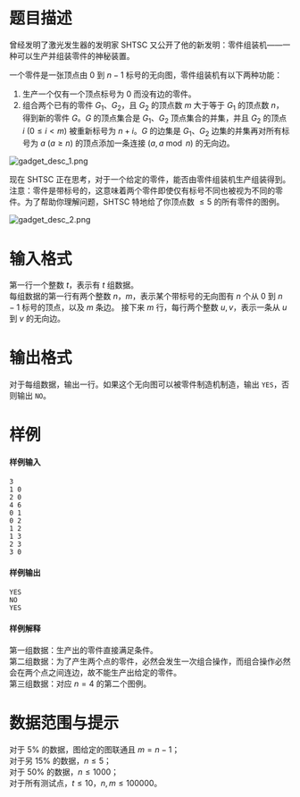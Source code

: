 
# 题目描述

曾经发明了激光发生器的发明家 SHTSC 又公开了他的新发明：零件组装机——一种可以生产并组装零件的神秘装置。

一个零件是一张顶点由 $0$ 到 $n - 1$ 标号的无向图，零件组装机有以下两种功能：
1. 生产一个仅有一个顶点标号为 $0$ 而没有边的零件。
2. 组合两个已有的零件 $G_1$、$G_2$，且 $G_2$ 的顶点数 $m$ 大于等于 $G_1$ 的顶点数 $n$，得到新的零件 $G$。$G$ 的顶点集合是 $G_1$、$G_2$ 顶点集合的并集，并且 $G_2$ 的顶点 $i \ (0 \leq i < m)$ 被重新标号为 $n + i$。$G$ 的边集是 $G_1$、$G_2$ 边集的并集再对所有标号为 $a \ (a \geq n)$ 的顶点添加一条连接 $(a, a \bmod n)$ 的无向边。

![gadget_desc_1.png](source/loj/2040/img/aHR0cHM6Ly9vb28uMG8wLm9vby8yMDE3LzA0LzIwLzU4Zjg5YTk0NzZmMDEucG5n.png)

现在 SHTSC 正在思考，对于一个给定的零件，能否由零件组装机生产组装得到。注意：零件是带标号的，这意味着两个零件即使仅有标号不同也被视为不同的零件。为了帮助你理解问题，SHTSC 特地给了你顶点数 $\leq 5$ 的所有零件的图例。

![gadget_desc_2.png](source/loj/2040/img/aHR0cHM6Ly9vb28uMG8wLm9vby8yMDE3LzA0LzIwLzU4Zjg5YTk0ODRhNTkucG5n.png)

# 输入格式

第一行一个整数 $t$，表示有 $t$ 组数据。  
每组数据的第一行有两个整数 $n$，$m$，表示某个带标号的无向图有 $n$ 个从 $0$ 到 $n - 1$ 标号的顶点，以及 $m$ 条边。
接下来 $m$ 行，每行两个整数 $u, v$，表示一条从 $u$ 到 $v$ 的无向边。

# 输出格式

对于每组数据，输出一行。如果这个无向图可以被零件制造机制造，输出 `YES`，否则输出 `NO`。

# 样例

#### 样例输入
```plain
3
1 0
2 0
4 6
0 1
0 2
1 2
1 3
2 3
3 0
```

#### 样例输出
```plain
YES
NO
YES
```

#### 样例解释
第一组数据：生产出的零件直接满足条件。  
第二组数据：为了产生两个点的零件，必然会发生一次组合操作，而组合操作必然会在两个点之间连边，故不能生产出给定的零件。  
第三组数据：对应 $n = 4$ 的第二个图例。

# 数据范围与提示

对于 $5\%$ 的数据，图给定的图联通且 $m = n - 1$；  
对于另 $15\%$ 的数据，$n \leq 5$；  
对于 $50\%$ 的数据，$n \leq 1000$；  
对于所有测试点，$t \leq 10$，$n, m \leq 100000$。

